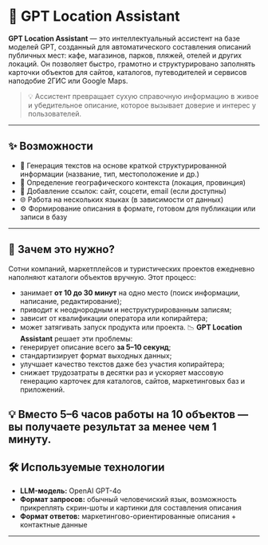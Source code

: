 # 🧭 GPT Location Assistant

**GPT Location Assistant** — это интеллектуальный ассистент на базе моделей GPT, созданный для автоматического составления описаний публичных мест: кафе, магазинов, парков, пляжей, отелей и других локаций. Он позволяет быстро, грамотно и структурировано заполнять карточки объектов для сайтов, каталогов, путеводителей и сервисов наподобие 2ГИС или Google Maps.

> 💡 Ассистент превращает сухую справочную информацию в живое и убедительное описание, которое вызывает доверие и интерес у пользователей.

---

## ✨ Возможности

- 📝 Генерация текстов на основе краткой структурированной информации (название, тип, местоположение и др.)
- 📍 Определение географического контекста (локация, провинция)
- 🔗 Добавление ссылок: сайт, соцсети, email (если доступны)
- 🌐 Работа на нескольких языках (в зависимости от данных)
- ⚙️ Формирование описания в формате, готовом для публикации или записи в базу

---

## 🎯 Зачем это нужно?

Сотни компаний, маркетплейсов и туристических проектов ежедневно наполняют каталоги объектов вручную. Этот процесс:
- занимает **от 10 до 30 минут** на одно место (поиск информации, написание, редактирование);
- приводит к неоднородным и неструктурированным записям;
- зависит от квалификации оператора или копирайтера;
- может затягивать запуск продукта или проекта.
📉 **GPT Location Assistant** решает эти проблемы:
- генерирует описание всего **за 5–10 секунд**;
- стандартизирует формат выходных данных;
- улучшает качество текстов даже без участия копирайтера;
- снижает трудозатраты в десятки раз и ускоряет массовую генерацию карточек для каталогов, сайтов, маркетинговых баз и приложений.

💡 Вместо 5–6 часов работы на 10 объектов — вы получаете результат за менее чем 1 минуту.
---

## 🛠 Используемые технологии

- **LLM-модель:** OpenAI GPT-4о  
- **Формат запросов:** обычный человечиский язык, возможность прикреплять скрин-шоты и картинки для составления описания  
- **Формат ответов:** маркетингово-ориентированные описания + контактные данные  

---
